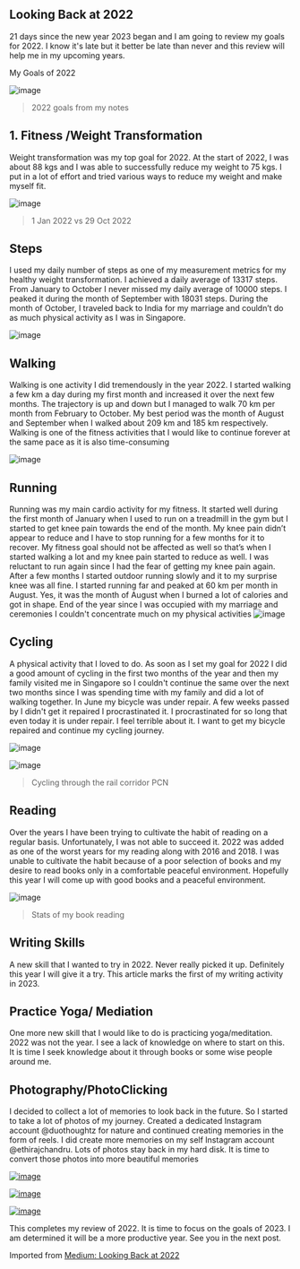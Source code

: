 ## Looking Back at 2022
21 days since the new year 2023 began and I am going to review my goals for 2022. I know it's late but it better be late than never and this review will help me in my upcoming years.

My Goals of 2022

![image](https://user-images.githubusercontent.com/7569031/227773949-2f0c456c-5959-4cfb-9f06-e6af85b20d06.png)
>2022 goals from my notes

## 1. Fitness /Weight Transformation
Weight transformation was my top goal for 2022. At the start of 2022, I was about 88 kgs and I was able to successfully reduce my weight to 75 kgs. I put in a lot of effort and tried various ways to reduce my weight and make myself fit.

![image](https://user-images.githubusercontent.com/7569031/227773963-1e9ff488-2f26-4f3e-a195-cb7a5c9f4b8b.png)
>1 Jan 2022 vs 29 Oct 2022


## Steps
I used my daily number of steps as one of my measurement metrics for my healthy weight transformation. I achieved a daily average of 13317 steps. From January to October I never missed my daily average of 10000 steps. I peaked it during the month of September with 18031 steps. During the month of October, I traveled back to India for my marriage and couldn’t do as much physical activity as I was in Singapore.

![image](https://user-images.githubusercontent.com/7569031/227773983-68804ec0-b958-4fce-900e-e2d44eb5dec3.png)


## Walking
Walking is one activity I did tremendously in the year 2022. I started walking a few km a day during my first month and increased it over the next few months. The trajectory is up and down but I managed to walk 70 km per month from February to October. My best period was the month of August and September when I walked about 209 km and 185 km respectively. Walking is one of the fitness activities that I would like to continue forever at the same pace as it is also time-consuming

![image](https://user-images.githubusercontent.com/7569031/227773984-b5232cb7-5b46-4e08-ab58-fc41e67a15e2.png)

## Running
Running was my main cardio activity for my fitness. It started well during the first month of January when I used to run on a treadmill in the gym but I started to get knee pain towards the end of the month. My knee pain didn’t appear to reduce and I have to stop running for a few months for it to recover. My fitness goal should not be affected as well so that’s when I started walking a lot and my knee pain started to reduce as well. I was reluctant to run again since I had the fear of getting my knee pain again. After a few months I started outdoor running slowly and it to my surprise knee was all fine. I started running far and peaked at 60 km per month in August. Yes, it was the month of August when I burned a lot of calories and got in shape. End of the year since I was occupied with my marriage and ceremonies I couldn't concentrate much on my physical activities
![image](https://user-images.githubusercontent.com/7569031/227774009-b12bb751-104d-4027-bed5-04197d99bbe7.png)


## Cycling
A physical activity that I loved to do. As soon as I set my goal for 2022 I did a good amount of cycling in the first two months of the year and then my family visited me in Singapore so I couldn't continue the same over the next two months since I was spending time with my family and did a lot of walking together. In June my bicycle was under repair. A few weeks passed by I didn't get it repaired I procrastinated it. I procrastinated for so long that even today it is under repair. I feel terrible about it. I want to get my bicycle repaired and continue my cycling journey.

![image](https://user-images.githubusercontent.com/7569031/227774012-fa903eee-ecaa-4194-a1da-c84c4103a0bb.png)


![image](https://user-images.githubusercontent.com/7569031/227774021-ae40ffd5-2158-4308-aaaf-fff4098f618b.png)
> Cycling through the rail corridor PCN

## Reading
Over the years I have been trying to cultivate the habit of reading on a regular basis. Unfortunately, I was not able to succeed it. 2022 was added as one of the worst years for my reading along with 2016 and 2018. I was unable to cultivate the habit because of a poor selection of books and my desire to read books only in a comfortable peaceful environment. Hopefully this year I will come up with good books and a peaceful environment.

![image](https://user-images.githubusercontent.com/7569031/227774027-b52c6837-7dc6-45b8-9c26-85e2d1a8cf68.png)
>Stats of my book reading

## Writing Skills
A new skill that I wanted to try in 2022. Never really picked it up. Definitely this year I will give it a try. This article marks the first of my writing activity in 2023.

## Practice Yoga/ Mediation
One more new skill that I would like to do is practicing yoga/meditation. 2022 was not the year. I see a lack of knowledge on where to start on this. It is time I seek knowledge about it through books or some wise people around me.

## Photography/PhotoClicking
I decided to collect a lot of memories to look back in the future. So I started to take a lot of photos of my journey. Created a dedicated Instagram account @duothoughtz for nature and continued creating memories in the form of reels. I did create more memories on my self Instagram account @ethirajchandru. Lots of photos stay back in my hard disk. It is time to convert those photos into more beautiful memories


[![image](https://user-images.githubusercontent.com/7569031/227775174-d5f83cba-23b5-420b-a636-e9c1e2b30710.png)
](https://youtube.com/shorts/YaQIIIUGKHs?feature=share)

[![image](https://user-images.githubusercontent.com/7569031/227775282-1385f856-7555-42c3-b6c4-49cb43cadba0.png)
](https://youtube.com/shorts/lm1vBqjE0ss?feature=share)

[![image](https://user-images.githubusercontent.com/7569031/227775303-95740e96-c8d4-4c88-b8a6-83ae4b723977.png)
](https://youtube.com/shorts/YWeBa9ZH4M8?feature=share)



This completes my review of 2022. It is time to focus on the goals of 2023. I am determined it will be a more productive year. See you in the next post.

Imported from [Medium: Looking Back at 2022](https://medium.com/@ethi/looking-back-at-2022-38f95c52ba4a)
